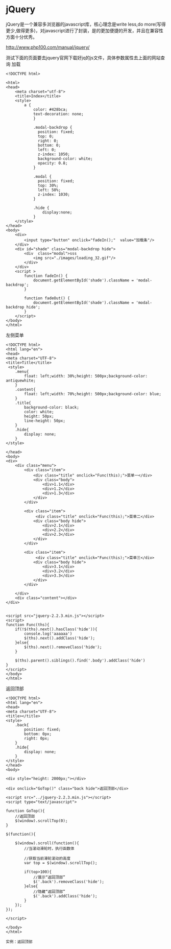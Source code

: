 <h1>jQuery</h1>
jQuery是一个兼容多浏览器的javascript库，核心理念是write less,do more(写得更少,做得更多)，对javascript进行了封装，是的更加便捷的开发，并且在兼容性方面十分优秀。

http://www.php100.com/manual/jquery/

测试下面的页面要去jquery官网下载好jq的js文件，具体参数属性去上面的网站查询
加载

	<!DOCTYPE html>

	<html>
    <head>
        <meta charset="utf-8">
        <title>Index</title>
        <style>
            a {
                color: #428bca;
                text-decoration: none;
                }

                .modal-backdrop {
                  position: fixed;
                  top: 0;
                  right: 0;
                  bottom: 0;
                  left: 0;
                  z-index: 1050;
                  background-color: white;
                  opacity: 0.8;
                }

                .modal {
                  position: fixed;
                  top: 30%;
                  left: 50%;
                  z-index: 1030;
                }

                .hide {
                    display:none;
                }
        </style>
    </head>
    <body>
        <div>
            <input type="button" onclick="fadeIn();"  value="加载条"/>
        </div>
        <div id="shade" class="modal-backdrop hide">
            <div  class="modal">sss
                <img src="./images/loading_32.gif"/>
            </div>
        </div>
        <script >
            function fadeIn() {
                document.getElementById('shade').className = 'modal-backdrop';
            }

            function fadeOut() {
                document.getElementById('shade').className = 'modal-backdrop hide';
            }
        </script>
    </body>
	</html>

左侧菜单

	<!DOCTYPE html>
	<html lang="en">
	<head>
    <meta charset="UTF-8">
    <title>Title</title>
     <style>
        .menu{
            float: left;width: 30%;height: 500px;background-color: antiquewhite;
        }
        .content{
            float: left;width: 70%;height: 500px;background-color: blue;
        }
        .title{
            background-color: black;
            color: white;
            height: 50px;
            line-height: 50px;
        }
        .hide{
            display: none;
        }
    </style>

	</head>
	<body>
	<div>
        <div class="menu">
            <div class="item">
                <div class="title" onclick="Func(this);">菜单一</div>
                <div class="body">
                    <div>1.1</div>
                    <div>1.2</div>
                    <div>1.3</div>
                </div>
            </div>

            <div class="item">
                 <div class="title" onclick="Func(this);">菜单二</div>
                <div class="body hide">
                    <div>2.1</div>
                    <div>2.2</div>
                    <div>2.3</div>
                </div>
            </div>

            <div class="item">
                 <div class="title" onclick="Func(this);">菜单三</div>
                <div class="body hide">
                    <div>3.1</div>
                    <div>3.2</div>
                    <div>3.3</div>
                </div>
            </div>

        </div>
        <div class="content"></div>
    </div>


	<script src="jquery-2.2.3.min.js"></script>
	<script>
    function Func(ths){
        if(!$(ths).next().hasClass('hide')){
            console.log('aaaaaa')
            $(ths).next().addClass('hide');
        }else{
            $(ths).next().removeClass('hide');
        }
       
        $(ths).parent().siblings().find('.body').addClass('hide')
    }
	</script>
	</body>
	</html>

返回顶部

	<!DOCTYPE html>
	<html lang="en">
	<head>
    <meta charset="UTF-8">
    <title></title>
    <style>
        .back{
            position: fixed;
            bottom: 0px;
            right: 0px;
        }
        .hide{
            display: none;
        }
    </style>
	</head>
	<body>
	
	<div style="height: 2000px;"></div>
	
	<div onclick="GoTop()" class="back hide">返回顶部</div>
	
	<script src="../jquery-2.2.3.min.js"></script>
	<script type="text/javascript">

    function GoTop(){
        //返回顶部
        $(window).scrollTop(0);
    }

    $(function(){

        $(window).scroll(function(){
            //当滚动滑轮时，执行函数体

            //获取当前滑轮滚动的高度
            var top = $(window).scrollTop();

            if(top>100){
                //展示“返回顶部”
                $('.back').removeClass('hide');
            }else{
                //隐藏“返回顶部”
                $('.back').addClass('hide');
            }
        });
    });

	</script>
	
	</body>
	</html>
	
	实例：返回顶部